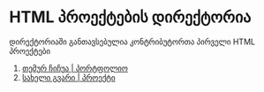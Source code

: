 # HTML პროექტების დირექტორია

დირექტორიაში განთავსებულია კონტრიბუტორთა პირველი HTML პროექტები

1. [თემურ ჩიჩუა | პორტფოლიო](/Chapter2_HTML/projects/Temur_Chichua)
2. [სახელი გვარი | პროექტი](/მისამართი)
